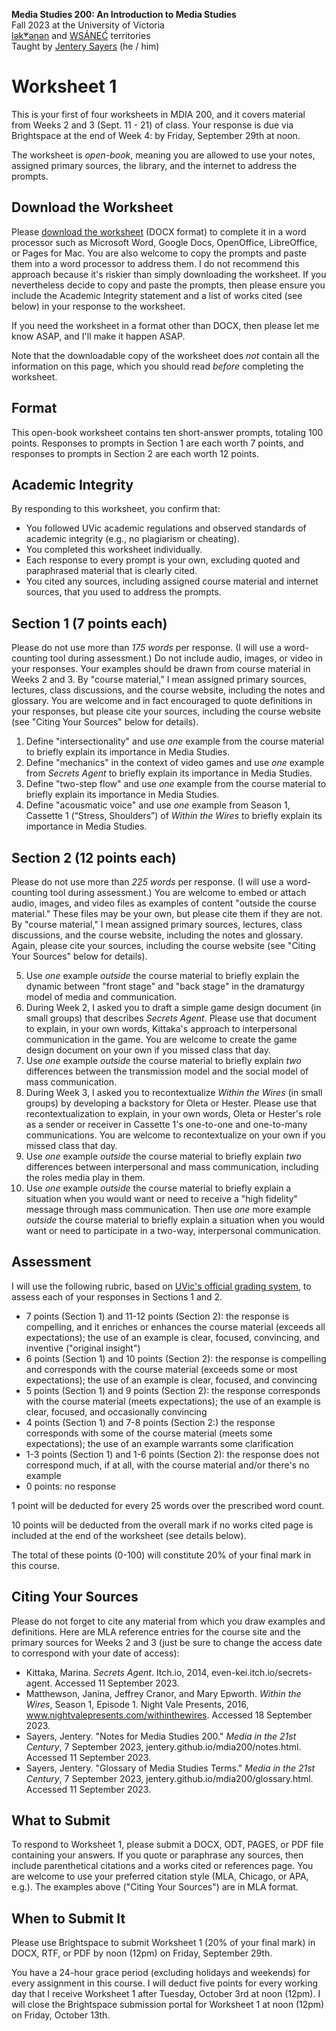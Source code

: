 **Media Studies 200: An Introduction to Media Studies**        
Fall 2023 at the University of Victoria  
[lək̓ʷəŋən](https://www.songheesnation.ca/community/l-k-ng-n-traditional-territory) and [<u>W</u>SÁNEĆ](https://wsanec.com/) territories      
Taught by [Jentery Sayers](https://jntry.work/) (he / him) 

# Worksheet 1

This is your first of four worksheets in MDIA 200, and it covers material from Weeks 2 and 3 (Sept. 11 - 21) of class. Your response is due via Brightspace at the end of Week 4: by Friday, September 29th at noon.

The worksheet is *open-book*, meaning you are allowed to use your notes, assigned primary sources, the library, and the internet to address the prompts.

## Download the Worksheet 

Please [download the worksheet](mdia200Worksheet1.docx) (DOCX format) to complete it in a word processor such as Microsoft Word, Google Docs, OpenOffice, LibreOffice, or Pages for Mac. You are also welcome to copy the prompts and paste them into a word processor to address them. I do not recommend this approach because it's riskier than simply downloading the worksheet. If you nevertheless decide to copy and paste the prompts, then please ensure you include the Academic Integrity statement and a list of works cited (see below) in your response to the worksheet. 

If you need the worksheet in a format other than DOCX, then please let me know ASAP, and I'll make it happen ASAP. 

Note that the downloadable copy of the worksheet does *not* contain all the information on this page, which you should read *before* completing the worksheet. 

## Format

This open-book worksheet contains ten short-answer prompts, totaling 100 points. Responses to prompts in Section 1 are each worth 7 points, and responses to prompts in Section 2 are each worth 12 points. 

## Academic Integrity 

By responding to this worksheet, you confirm that: 

* You followed UVic academic regulations and observed standards of academic integrity (e.g., no plagiarism or cheating). 
* You completed this worksheet individually.
* Each response to every prompt is your own, excluding quoted and paraphrased material that is clearly cited. 
* You cited any sources, including assigned course material and internet sources, that you used to address the prompts. 

## Section 1 (7 points each)

Please do not use more than *175 words* per response. (I will use a word-counting tool during assessment.) Do not include audio, images, or video in your responses. Your examples should be drawn from course material in Weeks 2 and 3. By "course material," I mean assigned primary sources, lectures, class discussions, and the course website, including the notes and glossary. You are welcome and in fact encouraged to quote definitions in your responses, but please cite your sources, including the course website (see "Citing Your Sources" below for details). 

1. Define "intersectionality" and use *one* example from the course material to briefly explain its importance in Media Studies. 
2. Define "mechanics" in the context of video games and use *one* example from *Secrets Agent* to briefly explain its importance in Media Studies. 
3. Define "two-step flow" and use *one* example from the course material to briefly explain its importance in Media Studies. 
4. Define "acousmatic voice" and use *one* example from Season 1, Cassette 1 (“Stress, Shoulders”) of *Within the Wires* to briefly explain its importance in Media Studies. 

## Section 2 (12 points each)

Please do not use more than *225 words* per response. (I will use a word-counting tool during assessment.) You are welcome to embed or attach audio, images, and video files as examples of content "outside the course material." These files may be your own, but please cite them if they are not. By "course material," I mean assigned primary sources, lectures, class discussions, and the course website, including the notes and glossary. Again, please cite your sources, including the course website (see "Citing Your Sources" below for details).

<ol start=5>
<li>Use <em>one</em> example <em>outside</em> the course material to briefly explain the dynamic between "front stage" and "back stage" in the dramaturgy model of media and communication.</li>
<li>During Week 2, I asked you to draft a simple game design document (in small groups) that describes <em>Secrets Agent</em>. Please use that document to explain, in your own words, Kittaka's approach to interpersonal communication in the game. You are welcome to create the game design document on your own if you missed class that day.</li>
<li>Use <em>one</em> example <em>outside</em> the course material to briefly explain <em>two</em> differences between the transmission model and the social model of mass communication.</li>
<li>During Week 3, I asked you to recontextualize <em>Within the Wires</em> (in small groups) by developing a backstory for Oleta or Hester. Please use that recontextualization to explain, in your own words, Oleta or Hester's role as a sender or receiver in Cassette 1's one-to-one and one-to-many communications. You are welcome to recontextualize on your own if you missed class that day.</li>
<li>Use <em>one</em> example <em>outside</em> the course material to briefly explain <em>two</em> differences between interpersonal and mass communication, including the roles media play in them.</li>
<li>Use <em>one</em> example <em>outside</em> the course material to briefly explain a situation when you would want or need to receive a "high fidelity" message through mass communication. Then use <em>one</em> more example <em>outside</em> the course material to briefly explain a situation when you would want or need to participate in a two-way, interpersonal communication.</li>
</ol>
  
## Assessment 

I will use the following rubric, based on [UVic's official grading system](https://www.uvic.ca/calendar/undergrad/index.php#/policy/S1AAgoGuV?bc=true&bcCurrent=14%20-%20Grading&bcGroup=Undergraduate%20Academic%20Regulations&bcItemType=policies), to assess each of your responses in Sections 1 and 2. 

* 7 points (Section 1) and 11-12 points (Section 2): the response is compelling, and it enriches or enhances the course material (exceeds all expectations); the use of an example is clear, focused, convincing, and inventive ("original insight")
* 6 points (Section 1) and 10 points (Section 2): the response is compelling and corresponds with the course material (exceeds some or most expectations); the use of an example is clear, focused, and convincing 
* 5 points (Section 1) and 9 points (Section 2): the response corresponds with the course material (meets expectations); the use of an example is clear, focused, and occasionally convincing 
* 4 points (Section 1) and 7-8 points (Section 2:) the response corresponds with some of the course material (meets some expectations); the use of an example warrants some clarification  
* 1-3 points (Section 1) and 1-6 points (Section 2): the response does not correspond much, if at all, with the course material and/or there's no example
* 0 points: no response  

1 point will be deducted for every 25 words over the prescribed word count. 

10 points will be deducted from the overall mark if no works cited page is included at the end of the worksheet (see details below).

The total of these points (0-100) will constitute 20% of your final mark in this course. 

## Citing Your Sources 

Please do not forget to cite any material from which you draw examples and definitions. Here are MLA reference entries for the course site and the primary sources for Weeks 2 and 3 (just be sure to change the access date to correspond with your date of access): 

* Kittaka, Marina. *Secrets Agent*. Itch.io, 2014, even-kei.itch.io/secrets-agent. Accessed 11 September 2023.
* Matthewson, Janina, Jeffrey Cranor, and Mary Epworth. *Within the Wires*, Season 1, Episode 1. Night Vale Presents, 2016, www.nightvalepresents.com/withinthewires. Accessed 18 September 2023.
* Sayers, Jentery. "Notes for Media Studies 200." *Media in the 21st Century*, 7 September 2023, jentery.github.io/mdia200/notes.html. Accessed 11 September 2023. 
* Sayers, Jentery. "Glossary of Media Studies Terms." *Media in the 21st Century*, 7 September 2023, jentery.github.io/mdia200/glossary.html. Accessed 11 September 2023. 

## What to Submit 

To respond to Worksheet 1, please submit a DOCX, ODT, PAGES, or PDF file containing your answers. If you quote or paraphrase any sources, then include parenthetical citations and a works cited or references page. You are welcome to use your preferred citation style (MLA, Chicago, or APA, e.g.). The examples above ("Citing Your Sources") are in MLA format. 

## When to Submit It

Please use Brightspace to submit Worksheet 1 (20% of your final mark) in DOCX, RTF, or PDF by noon (12pm) on Friday, September 29th.

You have a 24-hour grace period (excluding holidays and weekends) for every assignment in this course. I will deduct five points for every working day that I receive Worksheet 1 after Tuesday, October 3rd at noon (12pm). I will close the Brightspace submission portal for Worksheet 1 at noon (12pm) on Friday, October 13th. 
